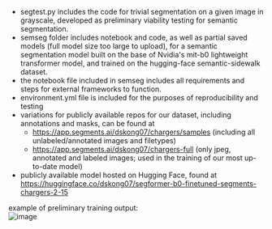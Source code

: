 - segtest.py includes the code for trivial segmentation on a given image in grayscale, developed as preliminary viability testing for semantic segmentation.
- semseg folder includes notebook and code, as well as partial saved models (full model size too large to upload), for a semantic segmentation model built on the base of Nvidia's mit-b0 lightweight transformer model, and trained on the hugging-face semantic-sidewalk dataset.
- the notebook file included in semseg includes all requirements and steps for external frameworks to function.
- environment.yml file is included for the purposes of reproducibility and testing
- variations for publicly available repos for our dataset, including annotations and masks, can be found at
  - https://app.segments.ai/dskong07/chargers/samples (including all unlabeled/annotated images and filetypes)
  - https://app.segments.ai/dskong07/chargers-full (only jpeg, annotated and labeled images; used in the training of our most up-to-date model)
- publicly available model hosted on Hugging Face, found at https://huggingface.co/dskong07/segformer-b0-finetuned-segments-chargers-2-15

example of preliminary training output:\
![image](https://github.com/user-attachments/assets/a541db33-6169-40e1-9044-4c973a30012d)
